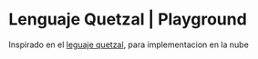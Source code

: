 # Lenguaje Quetzal | Playground

Inspirado en el [leguaje quetzal](https://github.com/AntaresGT/lenguaje-quetzal.git), para implementacion en la nube